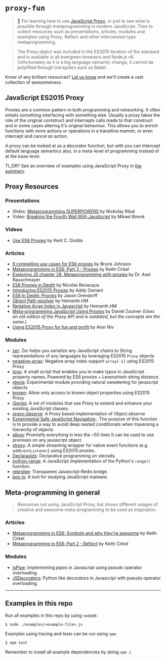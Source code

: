 # `proxy-fun`

> :goat: For learning how to use [JavaScript Proxy](https://developer.mozilla.org/en-US/docs/Web/JavaScript/Reference/Global_Objects/Proxy), or just to see what is possible through metaprogramming in modern JavaScript. Tries to collect resources such as presentations, articles, modules and examples using Proxy, Reflect and other intercession type metaprogramming.

> The Proxy object was included in the ES2015 iteration of the standard and is available in all evergreen browsers and Node.js v6. Unfortunately as it is a big language semantic change, it cannot be polyfilled through transpilers such as Babel.

Know of any brilliant resources? [Let us know](https://github.com/mikaelbr/proxy-fun/issues/new) and we'll create a vast collection of awesomeness.

## JavaScript ES2015 Proxy

Proxies are a common pattern in both programming and networking. It often entails something interfacing with something else. Usually a proxy takes the role of the original contstruct and intercepts calls made to that construct and in some cases altering it's original behaviour. This allows you to enrich functions with more actions or operations in a transitive manner, or even intercept and cancel an action.

A proxy can be looked at as a decorator function, but with you can intercept default language semantics also, in a meta-level of programming instead of at the base-level.

TL;DR? See an overview of examples using JavaScript Proxy in [the summary](./examples-summary.md).

## Proxy Resources

### Presentations

- Slides: [Metaprogramming SUPERPOWERS](http://slides.com/elektronik/metaprogramming-via-es2015-proxies#/) by Nickolay Ribal
- Video: [Breaking the Fourth Wall With JavaScript](http://opbeat.com/community/posts/breaking-the-fourth-wall-with-javascript-by-mikael-brevik/) by Mikael Brevik

### Videos

- [Use ES6 Proxies](https://egghead.io/lessons/javascript-use-es6-proxies) by Kent C. Dodds

### Articles
- [6 compelling use cases for ES6 proxies](http://devbryce.com/use-cases-for-es6-proxies/) by Bryce Johnson
- [Metaprogramming in ES6: Part 3 - Proxies](https://www.keithcirkel.co.uk/metaprogramming-in-es6-part-3-proxies/) by Keith Cirkel
- [Exploring JS chapter 28. Metaprogramming with proxies](http://exploringjs.com/es6/ch_proxies.html) by Dr. Axel Rauschmayer
- [ES6 Proxies in Depth](https://ponyfoo.com/articles/es6-proxies-in-depth) by Nicolás Bevacqua
- [Introducing ES2015 Proxies](https://developers.google.com/web/updates/2016/02/es2015-proxies?hl=en) by Addy Osmani
- [ES6 In Depth: Proxies](https://hacks.mozilla.org/2015/07/es6-in-depth-proxies-and-reflect/) by Jason Orendorff
- [Object Path resolver](https://h3manth.com/new/blog/2016/path-resolver-with-javascript-proxies/) by Hemanth.HM
- [Negative Array Index in Javascript](https://h3manth.com/new/blog/2013/negative-array-index-in-javascript/) by Hemanth.HM
- [Meta-programming JavaScript Using Proxies](http://dzautner.com/meta-programming-javascript-using-proxies/) by Daniel Zautner _(Uses an old edition of the Proxy API and is outdated, but the concepts are the same.)_
- [Using ES2015 Proxy for fun and profit](https://snyk.io/blog/using-es2015-proxy-for-fun-and-profit/) by Alon Niv

### Modules

- [zer](https://github.com/jbmusso/zer): Zer helps you serialize any JavaScript chains to String representations of any languages by leveraging ES2015 `Proxy` objects
- [negative-array](https://github.com/sindresorhus/negative-array): Negative array index support `array[-1]` using ES2015 Proxy
- [tpyo](https://github.com/mathiasbynens/tpyo): A small script that enables you to make typos in JavaScript property names. Powered by ES6 proxies + Levenshtein string distance.
- [stevia](https://github.com/traviskaufman/stevia): Experimental module providing natural sweetening for javascript objects
- [known](https://github.com/sindresorhus/known): Allow only access to known object properties using ES2015 Proxy
- [iSeries](https://github.com/anywhichway/iSeries): A set of modules that use Proxy to extend and enhance your existing JavaScript classes.
- [proxy-observe](https://github.com/anywhichway/proxy-observe): A Proxy based implementation of Object.observe
- [Experimental Safe JavaScript Navigation
](https://gist.github.com/dakaraphi/6a87168db66fd8f032d2): The purpose of this function is to provide a way to avoid deep nested conditionals when traversing a hierarchy of objects
- [allora](https://github.com/GianlucaGuarini/allora): Promisify everything in less tha ~50 lines It can be used to use promises on any javascript object.
- [stroxy](https://github.com/nilssolanki/stroxy): A simple streaming wrapper for native event functions (e.g. `addEventListener`) using ES2015 proxies.
- [Declaraoids](https://github.com/Matsemann/Declaraoids): Declarative programming on steroids. 
- [python-range](https://github.com/Gothdo/range): A JavaScript implementation of the Python's `range()` function.
- [rebridge](https://github.com/CapacitorSet/rebridge): Transparent Javascript-Redis bridge.
- [box-js](https://github.com/CapacitorSet/box-js): A tool for studying JavaScript malware.

## Meta-programming in general

> Resources not using JavaScript Proxy, but shows different usages of creative and awesome meta-programming to be used as inspiration.

### Articles

- [Metaprogramming in ES6: Symbols and why they're awesome](https://www.keithcirkel.co.uk/metaprogramming-in-es6-symbols/) by Keith Cirkel
- [Metaprogramming in ES6: Part 2 - Reflect](https://www.keithcirkel.co.uk/metaprogramming-in-es6-part-2-reflect/) by Keith Cirkel


### Modules

- [jsPipe](https://github.com/dzautner/jsPipe): Implementing pipes in Javascript using pseudo operator overloading.
- [JSDecorators](https://github.com/dzautner/JSDecorators): Python like decorators in Javascript with pseudo operator overloading.


---

## Examples in this repo

Run all examples in this repo by using `node@6`:

```shell
$ node ./examples/<example-file>.js
```

Examples using tracing and tests can be run using `npm`:

```shell
$ npm test
```

Remember to install all example dependencies by doing `npm i`
